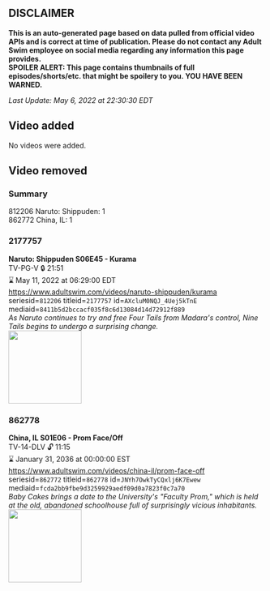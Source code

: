 ## DISCLAIMER
**This is an auto-generated page based on data pulled from official video APIs and is correct at time of publication. Please do not contact any Adult Swim employee on social media regarding any information this page provides.**  
**SPOILER ALERT: This page contains thumbnails of full episodes/shorts/etc. that might be spoilery to you. YOU HAVE BEEN WARNED.**  

_Last Update: May 6, 2022 at 22:30:30 EDT_
## Video added
No videos were added.  
## Video removed
### Summary
812206 Naruto: Shippuden: 1  
862772 China, IL: 1  
### 2177757
**Naruto: Shippuden S06E45 - Kurama**  
TV-PG-V 🔒 21:51  
⌛ May 11, 2022 at 06:29:00 EDT  
https://www.adultswim.com/videos/naruto-shippuden/kurama  
seriesid=`812206` titleid=`2177757` id=`AXcluM0NQJ_4Uej5kTnE` mediaid=`8411b5d2bccacf035f8c6d13084d14d72912f889`  
_As Naruto continues to try and free Four Tails from Madara's control, Nine Tails begins to undergo a surprising change._  
<a href="https://media.cdn.adultswim.com/uploads/20210121/thumbnails/2_211211113203-NarutoShippuden_328_Kurama.jpg"><img src="https://media.cdn.adultswim.com/uploads/20210121/thumbnails/2_211211113203-NarutoShippuden_328_Kurama.jpg" height="144px" /></a>
### 862778
**China, IL S01E06 - Prom Face/Off**  
TV-14-DLV 🔓 11:15  
⌛ January 31, 2036 at 00:00:00 EST  
https://www.adultswim.com/videos/china-il/prom-face-off  
seriesid=`862772` titleid=`862778` id=`JNYh7OwkTyCQxlj6K7Ewew` mediaid=`fcda2bb9fbe9d3259929aedf09d0a7823f0c7a70`  
_Baby Cakes brings a date to the University's "Faculty Prom," which is held at the old, abandoned schoolhouse full of surprisingly vicious inhabitants._  
<a href="https://media.cdn.adultswim.com/uploads/20200302/thumbnails/2_20321639346-chinail_106_bim.jpg"><img src="https://media.cdn.adultswim.com/uploads/20200302/thumbnails/2_20321639346-chinail_106_bim.jpg" height="144px" /></a>
